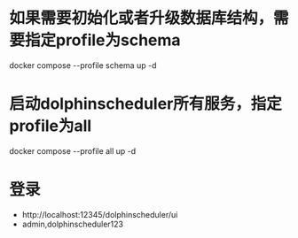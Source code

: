 # 如果需要初始化或者升级数据库结构，需要指定profile为schema
docker compose --profile schema up -d
# 启动dolphinscheduler所有服务，指定profile为all
docker compose --profile all up -d

# 登录
-  http://localhost:12345/dolphinscheduler/ui
- admin,dolphinscheduler123



